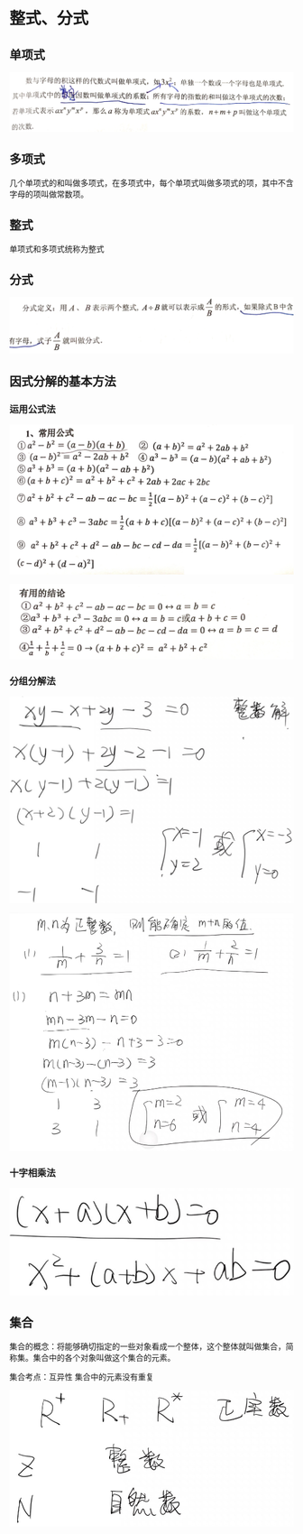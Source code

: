# 整式、分式

## 单项式

![单项式](images/单项式定义.jpg)

## 多项式

几个单项式的和叫做多项式，在多项式中，每个单项式叫做多项式的项，其中不含字母的项叫做常数项。

## 整式

单项式和多项式统称为整式

## 分式

![分式定义](images/分式.jpg)

## 因式分解的基本方法

### 运用公式法

![常用的公式](images/常用的公式.jpg)

![有用的结论](images/有用的结论.jpg)

### 分组分解法

![分组分解法](images/因式分解分组分解法.jpg)

![分组因式分解考题思路 选D哦](images/分组因式分解考题思路.jpg)

### 十字相乘法

![分解因式十字相乘法](images/分解因式十字相乘法.jpg)

## 集合

集合的概念：将能够确切指定的一些对象看成一个整体，这个整体就叫做集合，简称集。集合中的各个对象叫做这个集合的元素。

集合考点：互异性 集合中的元素没有重复

![集合符号](images/常用集合符号.jpg)
